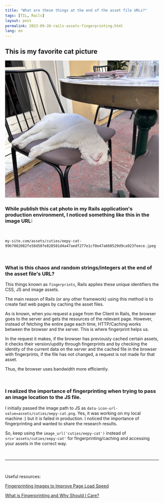 ```yaml
---
title: "What are these things at the end of the asset file URLs?"
tags: [TIL, Rails]
layout: post
permalink: 2023-09-26-rails-assets-fingerprinting.html
lang: en
---
```



## This is my favorite cat picture
![My favorite cat](/assets/images/eepy-cat.jpeg)

### While publish this cat photo in my Rails application's production environment, I noticed something like this in the image URL:
<br>

```
my-site.com/assets/cuties/eepy-cat-99b7082082fe58d58fe828581d4a47aedf277e1cf0e47a660529d9ca923feece.jpeg
```
<br>

### What is this chaos and random strings/integers at the end of the asset file's URL?

This things known as `fingerprints`, Rails applies these unique identifiers the CSS, JS and image assets.

The main reason of Rails (or any other framework) using this method is to create fast web pages by caching the asset files.

As is known, when you request a page from the Client in Rails, the browser goes to the server and gets the resources of the relevant page.
However, instead of fetching the entire page each time, HTTP/Caching works between the browser and the server. This is where fingerprint helps us.

In the request it makes, if the browser has previously cached certain assets, it checks their version/updity through fingerprints and by checking the identity of the current data on the server and the cached file in the browser with fingerprints, if the file has not changed, a request is not made for that asset.

Thus, the browser uses bandwidth more efficiently.

<br>

### I realized the importance of fingerprinting when trying to pass an image location to the JS file.
I initially passed the image path to JS as `data-icon-url-value=assets/cuties/eepy-cat.png`. Yes, it was working on my local machine :) but it is failed in production.
I noticed the importance of fingerprinting and wanted to share the research results.

So, keep using the `image_url('cuties/eepy-cat')`
instead of `src='assets/cuties/eepy-cat'` for fingerprinting/caching and accessing your assets in the correct way.

<br>

-----------
<br>

Useful resources:

[Fingerprinting Images to Improve Page Load Speed](https://docs.imgix.com/best-practices/fingerprinting-images-to-improve-page-load-speed)

[What is Fingerprinting and Why Should I Care?](https://guides.rubyonrails.org/asset_pipeline.html#what-is-fingerprinting-and-why-should-i-care-questionmark)
